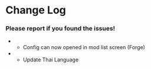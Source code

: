 # Change Log

### Please report if you found the issues!

* * Config can now opened in mod list screen (Forge)
* * Update Thai Language
